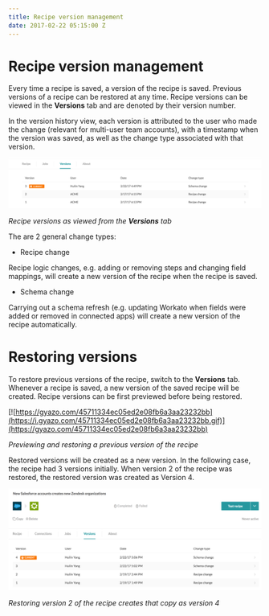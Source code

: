 ```yaml
---
title: Recipe version management
date: 2017-02-22 05:15:00 Z
---
```


# Recipe version management
Every time a recipe is saved, a version of the recipe is saved. Previous versions of a recipe can be restored at any time. Recipe versions can be viewed in the **Versions** tab and are denoted by their version number.

In the version history view, each version is attributed to the user who made the change (relevant for multi-user team accounts), with a timestamp when the version was saved, as well as the change type associated with that version.

![Recipe versions](/_uploads/team-collaboration-docs/recipe_versions.png)

*Recipe versions as viewed from the **Versions** tab*

The are 2 general change types:
- Recipe change

Recipe logic changes, e.g. adding or removing steps and changing field mappings, will create a new version of the recipe when the recipe is saved.

- Schema change

Carrying out a schema refresh (e.g. updating Workato when fields were added or removed in connected apps) will create a new version of the recipe automatically.

# Restoring versions
To restore previous versions of the recipe, switch to the **Versions** tab. Whenever a recipe is saved, a new version of the saved recipe will be created. Recipe versions can be first previewed before being restored.

[![https://gyazo.com/45711334ec05ed2e08fb6a3aa23232bb](https://i.gyazo.com/45711334ec05ed2e08fb6a3aa23232bb.gif)](https://gyazo.com/45711334ec05ed2e08fb6a3aa23232bb)

*Previewing and restoring a previous version of the recipe*

Restored versions will be created as a new version. In the following case, the recipe had 3 versions initially. When version 2 of the recipe was restored, the restored version was created as Version 4.

![Restored version](/_uploads/recipe-version-management-docs/restored_version.png)

*Restoring version 2 of the recipe creates that copy as version 4*